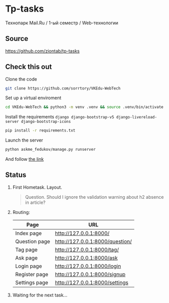 # Tp-tasks

Технопарк Mail.Ru / 1-ый семестр / Web-технологии

## Source

<https://github.com/ziontab/tp-tasks>

## Check this out

Clone the code

```bash
git clone https://github.com/sorrtory/VKEdu-WebTech
```

Set up a virtual enviroment

```bash
cd VKEdu-WebTech && python3 -m venv .venv && source .venv/bin/activate
```

Install the requirements `django django-bootstrap-v5 django-livereload-server django-bootstrap-icons`

```bash
pip install -r requirements.txt
```

Launch the server

```bash
python askme_fedukov/manage.py runserver
```

And follow [the link](http://127.0.0.1:8000/)

## Status

1. First Hometask. Layout.

    > Question. Should I ignore the validation warning about h2 absence in article?

2. Routing:

    | Page           | URL                              |
    |----------------|----------------------------------|
    | Index page     | <http://127.0.0.1:8000/>           |
    | Question page  | <http://127.0.0.1:8000/question/>  |
    | Tag page       | <http://127.0.0.1:8000/tag/>       |
    | Ask page       | <http://127.0.0.1:8000/ask>        |
    | Login page     | <http://127.0.0.1:8000/login>      |
    | Register page  | <http://127.0.0.1:8000/signup>     |
    | Settings page  | <http://127.0.0.1:8000/settings>   |

3. Waiting for the next task...
